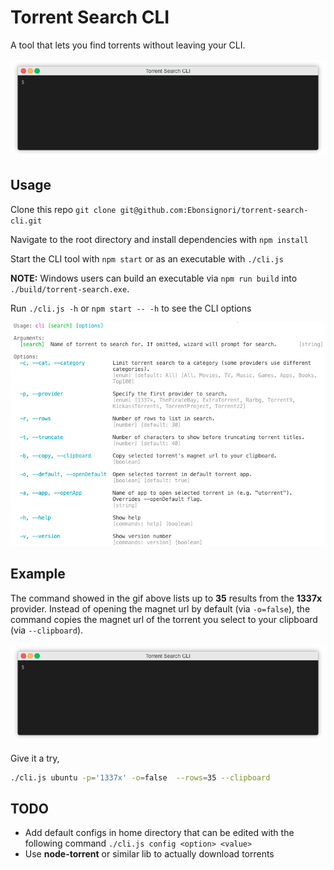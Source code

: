 # Torrent Search CLI

A tool that lets you find torrents without leaving your CLI.

![Wizard Demo Gif](./docs/wizard-demo.gif)

## Usage

Clone this repo `git clone git@github.com:Ebonsignori/torrent-search-cli.git`

Navigate to the root directory and install dependencies with `npm install`

Start the CLI tool with `npm start` or as an executable with `./cli.js`

**NOTE:** Windows users can build an executable via `npm run build` into `./build/torrent-search.exe`.

Run `./cli.js -h` or `npm start -- -h` to see the CLI options

![Usage -h](./docs/usage.png)

## Example

The command  showed in the gif above lists up to **35** results from the **1337x** provider. Instead of opening the magnet url by default (via `-o=false`), the command copies the magnet url of the torrent you select to your clipboard (via `--clipboard`).

![Demo Command Gif](./docs/demo.gif)

Give it a try,
```bash
./cli.js ubuntu -p='1337x' -o=false  --rows=35 --clipboard
```

## TODO

- Add default configs in home directory that can be edited with the following command `./cli.js config <option> <value>`
- Use **node-torrent** or similar lib to actually download torrents
